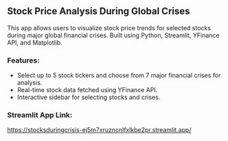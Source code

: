 ## Stock Price Analysis During Global Crises

This app allows users to visualize stock price trends for selected stocks during major global financial crises. Built using Python, Streamlit, YFinance API, and Matplotlib.

### Features:
- Select up to 5 stock tickers and choose from 7 major financial crises for analysis.
- Real-time stock data fetched using YFinance API.
- Interactive sidebar for selecting stocks and crises.

### Streamlit App Link:
https://stocksduringcrisis-ej5m7xruzncnlfxlkbe2pr.streamlit.app/
